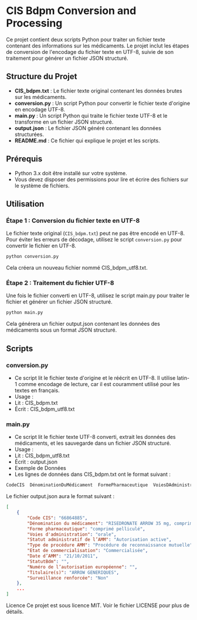 # CIS Bdpm Conversion and Processing

Ce projet contient deux scripts Python pour traiter un fichier texte contenant des informations sur les médicaments. Le projet inclut les étapes de conversion de l'encodage du fichier texte en UTF-8, suivie de son traitement pour générer un fichier JSON structuré.

## Structure du Projet

- **CIS_bdpm.txt** : Le fichier texte original contenant les données brutes sur les médicaments.
- **conversion.py** : Un script Python pour convertir le fichier texte d'origine en encodage UTF-8.
- **main.py** : Un script Python qui traite le fichier texte UTF-8 et le transforme en un fichier JSON structuré.
- **output.json** : Le fichier JSON généré contenant les données structurées.
- **README.md** : Ce fichier qui explique le projet et les scripts.

## Prérequis

- Python 3.x doit être installé sur votre système.
- Vous devez disposer des permissions pour lire et écrire des fichiers sur le système de fichiers.

## Utilisation

### Étape 1 : Conversion du fichier texte en UTF-8

Le fichier texte original (`CIS_bdpm.txt`) peut ne pas être encodé en UTF-8. Pour éviter les erreurs de décodage, utilisez le script `conversion.py` pour convertir le fichier en UTF-8.

```bash
python conversion.py
```
Cela créera un nouveau fichier nommé CIS_bdpm_utf8.txt.

### Étape 2 : Traitement du fichier UTF-8

Une fois le fichier converti en UTF-8, utilisez le script main.py pour traiter le fichier et générer un fichier JSON structuré.

```bash
python main.py
```
Cela générera un fichier output.json contenant les données des médicaments sous un format JSON structuré.

## Scripts
### conversion.py
- Ce script lit le fichier texte d'origine et le réécrit en UTF-8. Il utilise latin-1 comme encodage de lecture, car il est couramment utilisé pour les textes en français.
- Usage :
- Lit : CIS_bdpm.txt
- Écrit : CIS_bdpm_utf8.txt

### main.py
- Ce script lit le fichier texte UTF-8 converti, extrait les données des médicaments, et les sauvegarde dans un fichier JSON structuré.
- Usage :
- Lit : CIS_bdpm_utf8.txt
- Écrit : output.json
- Exemple de Données
- Les lignes de données dans CIS_bdpm.txt ont le format suivant :

```bash
CodeCIS  DénominationDuMédicament  FormePharmaceutique  VoiesDAdministration  StatutAMM  TypeDeProcédureAMM  ÉtatDeCommercialisation  DateD’AMM  StatutBdm  NuméroDeLAutorisationEuropéenne  Titulaire(s)  SurveillanceRenforcée
```
Le fichier output.json aura le format suivant :

```json
[
    {
        "Code CIS": "66864885",
        "Dénomination du médicament": "RISEDRONATE ARROW 35 mg, comprimé pelliculé",
        "Forme pharmaceutique": "comprimé pelliculé",
        "Voies d'administration": "orale",
        "Statut administratif de l’AMM": "Autorisation active",
        "Type de procédure AMM": "Procédure de reconnaissance mutuelle",
        "Etat de commercialisation": "Commercialisée",
        "Date d’AMM": "21/10/2011",
        "StatutBdm": "",
        "Numéro de l’autorisation européenne": "",
        "Titulaire(s)": "ARROW GENERIQUES",
        "Surveillance renforcée": "Non"
    },
    ...
]
```
Licence
Ce projet est sous licence MIT. Voir le fichier LICENSE pour plus de détails.
